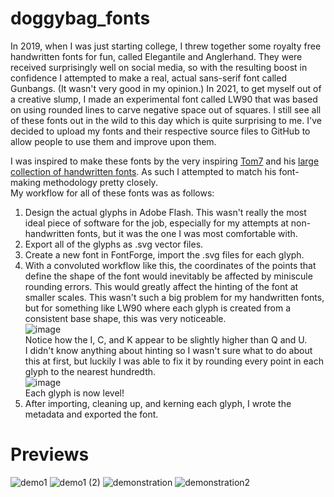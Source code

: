 # doggybag_fonts
In 2019, when I was just starting college, I threw together some royalty free handwritten fonts for fun, called Elegantile and Anglerhand. They were received surprisingly well on social media, so with the resulting boost in confidence I attempted to make a real, actual sans-serif font called Gunbangs. (It wasn't very good in my opinion.) In 2021, to get myself out of a creative slump, I made an experimental font called LW90 that was based on using rounded lines to carve negative space out of squares. I still see all of these fonts out in the wild to this day which is quite surprising to me. I've decided to upload my fonts and their respective source files to GitHub to allow people to use them and improve upon them.
  
I was inspired to make these fonts by the very inspiring [Tom7](http://tom7.org/) and his [large collection of handwritten fonts](http://fonts.tom7.com/). As such I attempted to match his font-making methodology pretty closely.  
My workflow for all of these fonts was as follows:  
1. Design the actual glyphs in Adobe Flash. This wasn't really the most ideal piece of software for the job, especially for my attempts at non-handwritten fonts, but it was the one I was most comfortable with.
2. Export all of the glyphs as .svg vector files.
3. Create a new font in FontForge, import the .svg files for each glyph.
4. With a convoluted workflow like this, the coordinates of the points that define the shape of the font would inevitably be affected by miniscule rounding errors. This would greatly affect the hinting of the font at smaller scales. This wasn't such a big problem for my handwritten fonts, but for something like LW90 where each glyph is created from a consistent base shape, this was very noticeable.  
   ![image](https://github.com/gatorator/doggybag_fonts/assets/56567229/93f47b79-7c0b-410a-a3ab-5475204c5493)  
   Notice how the I, C, and K appear to be slightly higher than Q and U.  
   I didn't know anything about hinting so I wasn't sure what to do about this at first, but luckily I was able to fix it by rounding every point in each glyph to the nearest hundredth.  
   ![image](https://github.com/gatorator/doggybag_fonts/assets/56567229/2d4dbeb9-b996-4839-b7ec-493d76759c01)  
   Each glyph is now level!  
5. After importing, cleaning up, and kerning each glyph, I wrote the metadata and exported the font.
  
# Previews
![demo1](https://github.com/gatorator/doggybag_fonts/assets/56567229/07643f26-86d8-4b17-bebb-a23dfe76c3cc)
![demo1 (2)](https://github.com/gatorator/doggybag_fonts/assets/56567229/4bb61eb6-3c19-4da5-a883-7db7c4b1ff68)
![demonstration](https://github.com/gatorator/doggybag_fonts/assets/56567229/3eb85d1e-ce00-40d3-9bac-588fd6a9fbb9)
![demonstration2](https://github.com/gatorator/doggybag_fonts/assets/56567229/3b282e5d-e9b2-442f-8e7d-00b7c07901e9)
